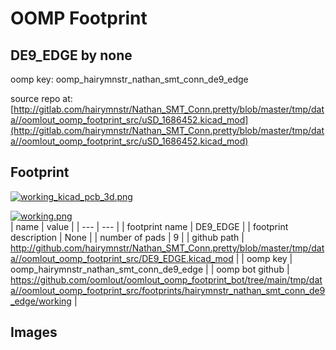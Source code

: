 # OOMP Footprint  
## DE9_EDGE  by none  
  
oomp key: oomp_hairymnstr_nathan_smt_conn_de9_edge  
  
source repo at: [http://gitlab.com/hairymnstr/Nathan_SMT_Conn.pretty/blob/master/tmp/data//oomlout_oomp_footprint_src/uSD_1686452.kicad_mod](http://gitlab.com/hairymnstr/Nathan_SMT_Conn.pretty/blob/master/tmp/data//oomlout_oomp_footprint_src/uSD_1686452.kicad_mod)  
## Footprint  
  
[![working_kicad_pcb_3d.png](working_kicad_pcb_3d_600.png)](working_kicad_pcb_3d.png)  
  
[![working.png](working_600.png)](working.png)  
| name | value | 
| --- | --- | 
| footprint name | DE9_EDGE | 
| footprint description | None | 
| number of pads | 9 | 
| github path | http://github.com/hairymnstr/Nathan_SMT_Conn.pretty/blob/master/tmp/data//oomlout_oomp_footprint_src/DE9_EDGE.kicad_mod | 
| oomp key | oomp_hairymnstr_nathan_smt_conn_de9_edge | 
| oomp bot github | https://github.com/oomlout/oomlout_oomp_footprint_bot/tree/main/tmp/data//oomlout_oomp_footprint_src/footprints/hairymnstr_nathan_smt_conn_de9_edge/working | 
## Images  
